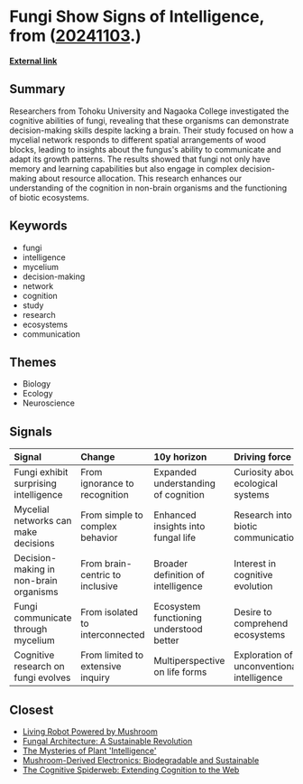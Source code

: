 # __Fungi Show Signs of Intelligence__, from ([20241103](https://kghosh.substack.com/p/20241103).)

__[External link](https://www.tohoku.ac.jp/en/press/do_fungi_recognize_shapes.html)__



## Summary

Researchers from Tohoku University and Nagaoka College investigated the cognitive abilities of fungi, revealing that these organisms can demonstrate decision-making skills despite lacking a brain. Their study focused on how a mycelial network responds to different spatial arrangements of wood blocks, leading to insights about the fungus's ability to communicate and adapt its growth patterns. The results showed that fungi not only have memory and learning capabilities but also engage in complex decision-making about resource allocation. This research enhances our understanding of the cognition in non-brain organisms and the functioning of biotic ecosystems.

## Keywords

* fungi
* intelligence
* mycelium
* decision-making
* network
* cognition
* study
* research
* ecosystems
* communication

## Themes

* Biology
* Ecology
* Neuroscience

## Signals

| Signal                                 | Change                            | 10y horizon                             | Driving force                              |
|:---------------------------------------|:----------------------------------|:----------------------------------------|:-------------------------------------------|
| Fungi exhibit surprising intelligence  | From ignorance to recognition     | Expanded understanding of cognition     | Curiosity about ecological systems         |
| Mycelial networks can make decisions   | From simple to complex behavior   | Enhanced insights into fungal life      | Research into biotic communication         |
| Decision-making in non-brain organisms | From brain-centric to inclusive   | Broader definition of intelligence      | Interest in cognitive evolution            |
| Fungi communicate through mycelium     | From isolated to interconnected   | Ecosystem functioning understood better | Desire to comprehend ecosystems            |
| Cognitive research on fungi evolves    | From limited to extensive inquiry | Multiperspective on life forms          | Exploration of unconventional intelligence |

## Closest

* [Living Robot Powered by Mushroom](14bde94df37ad065cd108bc30f3903c1)
* [Fungal Architecture: A Sustainable Revolution](944bbef81a6e19bc84f824a09fdece39)
* [The Mysteries of Plant 'Intelligence'](f74c8517506f8ed8387d0a7e38f56cbe)
* [Mushroom-Derived Electronics: Biodegradable and Sustainable](58b1d4282237f41c4a33e71179c1ea4b)
* [The Cognitive Spiderweb: Extending Cognition to the Web](870cf0da8080715e60bf3cef2094cc2a)